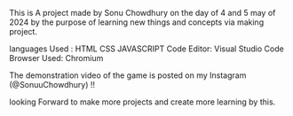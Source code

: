 This is A project made by Sonu Chowdhury on the day of 4 and 5 may of 2024 by the purpose of learning new things and concepts via making project.

languages Used : HTML CSS JAVASCRIPT 
Code Editor: Visual Studio Code
Browser Used: Chromium 

The demonstration video of the game is posted on my Instagram (@SonuuChowdhury) !!

looking Forward to make more projects and create more learning by this.
